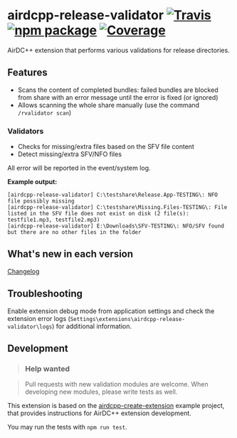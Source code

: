 # airdcpp-release-validator [![Travis][build-badge]][build] [![npm package][npm-badge]][npm] [![Coverage][coverage-badge]][coverage]

AirDC++ extension that performs various validations for release directories.

## Features

- Scans the content of completed bundles: failed bundles are blocked from share with an error message until the error is fixed (or ignored)
- Allows scanning the whole share manually (use the command `/rvalidator scan`)

### Validators

- Checks for missing/extra files based on the SFV file content
- Detect missing/extra SFV/NFO files

All error will be reported in the event/system log. 

**Example output:**

```
[airdcpp-release-validator] C:\testshare\Release.App-TESTING\: NFO file possibly missing
[airdcpp-release-validator] C:\testshare\Missing.Files-TESTING\: File listed in the SFV file does not exist on disk (2 file(s): testfile1.mp3, testfile2.mp3)
[airdcpp-release-validator] E:\Downloads\SFV-TESTING\: NFO/SFV found but there are no other files in the folder
```

## What's new in each version

[Changelog](https://github.com/airdcpp-web/airdcpp-release-validator/blob/master/CHANGELOG.md)

## Troubleshooting

Enable extension debug mode from application settings and check the extension error logs (`Settings\extensions\airdcpp-release-validator\logs`) for additional information.

## Development

>### Help wanted

>Pull requests with new validation modules are welcome. When developing new modules, please write tests as well.

This extension is based on the [airdcpp-create-extension](https://github.com/airdcpp-web/airdcpp-create-extension) example project, that provides instructions for AirDC++ extension development.

You may run the tests with `npm run test`.


[build-badge]: https://img.shields.io/travis/airdcpp-web/airdcpp-release-validator/master.svg?style=flat-square
[build]: https://travis-ci.org/airdcpp-web/airdcpp-release-validator

[npm-badge]: https://img.shields.io/npm/v/airdcpp-release-validator.svg?style=flat-square
[npm]: https://www.npmjs.org/package/airdcpp-release-validator

[coverage-badge]: https://codecov.io/gh/airdcpp-web/airdcpp-release-validator/branch/master/graph/badge.svg
[coverage]: https://codecov.io/gh/airdcpp-web/airdcpp-release-validator
